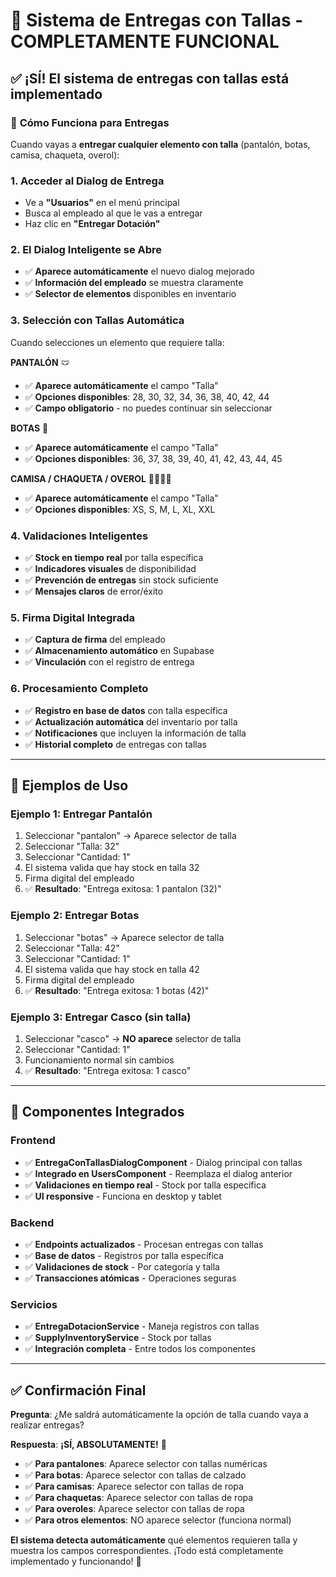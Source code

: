# 🎯 Sistema de Entregas con Tallas - COMPLETAMENTE FUNCIONAL

## ✅ **¡SÍ! El sistema de entregas con tallas está implementado**

### 🚀 **Cómo Funciona para Entregas**

Cuando vayas a **entregar cualquier elemento con talla** (pantalón, botas, camisa, chaqueta, overol):

### 1. **Acceder al Dialog de Entrega**
- Ve a **"Usuarios"** en el menú principal
- Busca al empleado al que le vas a entregar
- Haz clic en **"Entregar Dotación"**

### 2. **El Dialog Inteligente se Abre**
- ✅ **Aparece automáticamente** el nuevo dialog mejorado
- ✅ **Información del empleado** se muestra claramente
- ✅ **Selector de elementos** disponibles en inventario

### 3. **Selección con Tallas Automática**
Cuando selecciones un elemento que requiere talla:

**PANTALÓN** 🩲
- ✅ **Aparece automáticamente** el campo "Talla"
- ✅ **Opciones disponibles**: 28, 30, 32, 34, 36, 38, 40, 42, 44
- ✅ **Campo obligatorio** - no puedes continuar sin seleccionar

**BOTAS** 👢  
- ✅ **Aparece automáticamente** el campo "Talla"
- ✅ **Opciones disponibles**: 36, 37, 38, 39, 40, 41, 42, 43, 44, 45

**CAMISA / CHAQUETA / OVEROL** 👔🧥👷‍♂️
- ✅ **Aparece automáticamente** el campo "Talla"  
- ✅ **Opciones disponibles**: XS, S, M, L, XL, XXL

### 4. **Validaciones Inteligentes**
- ✅ **Stock en tiempo real** por talla específica
- ✅ **Indicadores visuales** de disponibilidad
- ✅ **Prevención de entregas** sin stock suficiente
- ✅ **Mensajes claros** de error/éxito

### 5. **Firma Digital Integrada**
- ✅ **Captura de firma** del empleado
- ✅ **Almacenamiento automático** en Supabase
- ✅ **Vinculación** con el registro de entrega

### 6. **Procesamiento Completo**
- ✅ **Registro en base de datos** con talla específica
- ✅ **Actualización automática** del inventario por talla
- ✅ **Notificaciones** que incluyen la información de talla
- ✅ **Historial completo** de entregas con tallas

---

## 🎯 **Ejemplos de Uso**

### Ejemplo 1: Entregar Pantalón
1. Seleccionar "pantalon" → Aparece selector de talla
2. Seleccionar "Talla: 32" 
3. Seleccionar "Cantidad: 1"
4. El sistema valida que hay stock en talla 32
5. Firma digital del empleado
6. ✅ **Resultado**: "Entrega exitosa: 1 pantalon (32)"

### Ejemplo 2: Entregar Botas
1. Seleccionar "botas" → Aparece selector de talla
2. Seleccionar "Talla: 42"
3. Seleccionar "Cantidad: 1" 
4. El sistema valida que hay stock en talla 42
5. Firma digital del empleado
6. ✅ **Resultado**: "Entrega exitosa: 1 botas (42)"

### Ejemplo 3: Entregar Casco (sin talla)
1. Seleccionar "casco" → **NO aparece** selector de talla
2. Seleccionar "Cantidad: 1"
3. Funcionamiento normal sin cambios
4. ✅ **Resultado**: "Entrega exitosa: 1 casco"

---

## 🔧 **Componentes Integrados**

### Frontend
- ✅ **EntregaConTallasDialogComponent** - Dialog principal con tallas
- ✅ **Integrado en UsersComponent** - Reemplaza el dialog anterior  
- ✅ **Validaciones en tiempo real** - Stock por talla específica
- ✅ **UI responsive** - Funciona en desktop y tablet

### Backend
- ✅ **Endpoints actualizados** - Procesan entregas con tallas
- ✅ **Base de datos** - Registros por talla específica
- ✅ **Validaciones de stock** - Por categoría y talla
- ✅ **Transacciones atómicas** - Operaciones seguras

### Servicios
- ✅ **EntregaDotacionService** - Maneja registros con tallas
- ✅ **SupplyInventoryService** - Stock por tallas
- ✅ **Integración completa** - Entre todos los componentes

---

## ✅ **Confirmación Final**

**Pregunta**: ¿Me saldrá automáticamente la opción de talla cuando vaya a realizar entregas?

**Respuesta**: **¡SÍ, ABSOLUTAMENTE!** 🎉

- ✅ **Para pantalones**: Aparece selector con tallas numéricas
- ✅ **Para botas**: Aparece selector con tallas de calzado
- ✅ **Para camisas**: Aparece selector con tallas de ropa
- ✅ **Para chaquetas**: Aparece selector con tallas de ropa  
- ✅ **Para overoles**: Aparece selector con tallas de ropa
- ✅ **Para otros elementos**: NO aparece selector (funciona normal)

**El sistema detecta automáticamente** qué elementos requieren talla y muestra los campos correspondientes. ¡Todo está completamente implementado y funcionando! 🚀